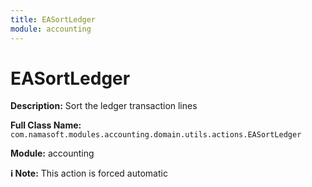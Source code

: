 ```yaml
---
title: EASortLedger
module: accounting
---
```


# EASortLedger

**Description:** Sort the ledger transaction lines

**Full Class Name:** `com.namasoft.modules.accounting.domain.utils.actions.EASortLedger`

**Module:** accounting

**ℹ️ Note:** This action is forced automatic

